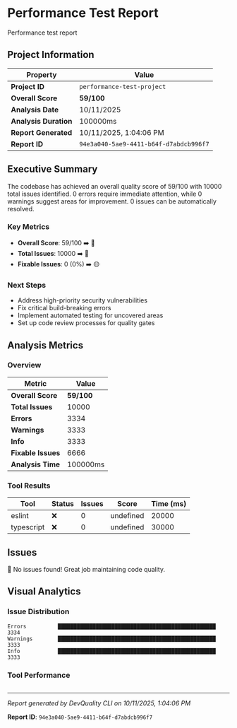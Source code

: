 # Performance Test Report

Performance test report

## Project Information

| Property | Value |
|----------|-------|
| **Project ID** | `performance-test-project` |
| **Overall Score** | **59/100** |
| **Analysis Date** | 10/11/2025 |
| **Analysis Duration** | 100000ms |
| **Report Generated** | 10/11/2025, 1:04:06 PM |
| **Report ID** | `94e3a040-5ae9-4411-b64f-d7abdcb996f7` |

## Executive Summary

The codebase has achieved an overall quality score of 59/100 with 10000 total issues identified. 0 errors require immediate attention, while 0 warnings suggest areas for improvement. 0 issues can be automatically resolved.

### Key Metrics

- **Overall Score**: 59/100 ➡️ 🔴
- **Total Issues**: 10000 ➡️ 🔴
- **Fixable Issues**: 0 (0%) ➡️ 🟡

### Next Steps

- Address high\-priority security vulnerabilities
- Fix critical build\-breaking errors
- Implement automated testing for uncovered areas
- Set up code review processes for quality gates

## Analysis Metrics

### Overview

| Metric | Value |
|--------|-------|
| **Overall Score** | **59/100** |
| **Total Issues** | 10000 |
| **Errors** | 3334 |
| **Warnings** | 3333 |
| **Info** | 3333 |
| **Fixable Issues** | 6666 |
| **Analysis Time** | 100000ms |

### Tool Results

| Tool | Status | Issues | Score | Time (ms) |
|------|--------|--------|-------|-----------|
| eslint | ❌ | 0 | undefined | 20000 |
| typescript | ❌ | 0 | undefined | 30000 |

## Issues

🎉 No issues found! Great job maintaining code quality.

## Visual Analytics

### Issue Distribution

```
Errors          ██████████████████████████████████████████████████ 3334
Warnings        ██████████████████████████████████████████████████ 3333
Info            ██████████████████████████████████████████████████ 3333
```

### Tool Performance

```

```

---

*Report generated by DevQuality CLI on 10/11/2025, 1:04:06 PM*

**Report ID**: `94e3a040-5ae9-4411-b64f-d7abdcb996f7`
